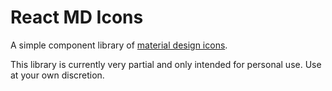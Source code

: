 # React MD Icons

A simple component library of [material design icons](https://design.google.com/icons/#ic_favorite).

This library is currently very partial and only intended for personal use. Use at your own discretion.